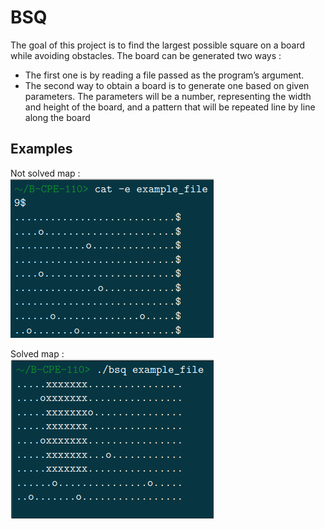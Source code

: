
# BSQ

The goal of this project is to find the largest possible square on a board while avoiding obstacles.
The board can be generated two ways :
- The first one is by reading a file passed as the program’s argument.
- The second way to obtain a board is to generate one based on given parameters. The parameters will be a number, representing the width and height of the board, and a pattern that will be repeated line by line along the board
## Examples

Not solved map :  
![Screenshot](assets/examples/example_map_unsolved.png)


Solved map :  
![Screenshot](assets/examples/example_map_solved.png)
